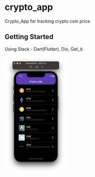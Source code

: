 # crypto_app

Crypto_App for tracking crypto coin price
## Getting Started

Using Stack - Dart(Flutter), Dio, Get_it.



<p float="left">
  <img src="first.png" width="200" /> 
</n>

  
</p>
